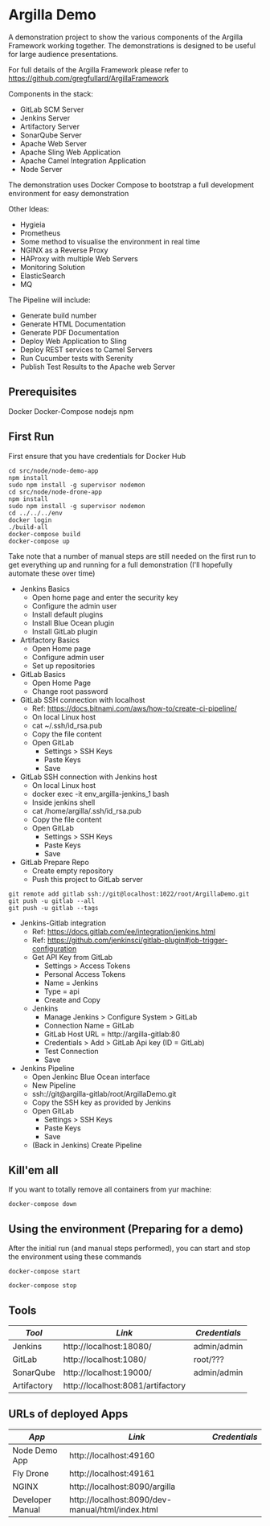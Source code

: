 # Argilla Demo
A demonstration project to show the various components of the Argilla Framework working together.
The demonstrations is designed to be useful for large audience presentations.

For full details of the Argilla Framework please refer to https://github.com/gregfullard/ArgillaFramework

Components in the stack:
* GitLab SCM Server
* Jenkins Server
* Artifactory Server
* SonarQube Server
* Apache Web Server
* Apache Sling Web Application
* Apache Camel Integration Application
* Node Server

The demonstration uses Docker Compose to bootstrap a full development environment for easy demonstration

Other Ideas:
* Hygieia
* Prometheus
* Some method to visualise the environment in real time
* NGINX as a Reverse Proxy
* HAProxy with multiple Web Servers
* Monitoring Solution
* ElasticSearch
* MQ

The Pipeline will include:
* Generate build number
* Generate HTML Documentation
* Generate PDF Documentation
* Deploy Web Application to Sling
* Deploy REST services to Camel Servers
* Run Cucumber tests with Serenity
* Publish Test Results to the Apache web Server

## Prerequisites
Docker
Docker-Compose
nodejs
npm

## First Run
First ensure that you have credentials for Docker Hub

```
cd src/node/node-demo-app
npm install
sudo npm install -g supervisor nodemon
cd src/node/node-drone-app
npm install
sudo npm install -g supervisor nodemon
cd ../../../env
docker login
./build-all
docker-compose build
docker-compose up
```

Take note that a number of manual steps are still needed on the first run to get everything
up and running for a full demonstration (I'll hopefully automate these over time)

* Jenkins Basics
     * Open home page and enter the security key
     * Configure the admin user
     * Install default plugins
     * Install Blue Ocean plugin
     * Install GitLab plugin
* Artifactory Basics
     * Open Home page
     * Configure admin user
     * Set up repositories
* GitLab Basics
     * Open Home Page
     * Change root password
* GitLab SSH connection with localhost
     * Ref: https://docs.bitnami.com/aws/how-to/create-ci-pipeline/
     * On local Linux host
     * cat ~/.ssh/id_rsa.pub
     * Copy the file content
     * Open GitLab
         * Settings > SSH Keys
         * Paste Keys
         * Save
* GitLab SSH connection with Jenkins host
     * On local Linux host
     * docker exec -it env_argilla-jenkins_1 bash
     * Inside jenkins shell
     * cat /home/argilla/.ssh/id_rsa.pub
     * Copy the file content
     * Open GitLab
         * Settings > SSH Keys
         * Paste Keys
         * Save     
* GitLab Prepare Repo
     * Create empty repository
     * Push this project to GitLab server

```
git remote add gitlab ssh://git@localhost:1022/root/ArgillaDemo.git
git push -u gitlab --all
git push -u gitlab --tags
```

* Jenkins-Gitlab integration
     * Ref: https://docs.gitlab.com/ee/integration/jenkins.html
     * Ref: https://github.com/jenkinsci/gitlab-plugin#job-trigger-configuration
     * Get API Key from GitLab
         * Settings > Access Tokens
         * Personal Access Tokens
         * Name = Jenkins
         * Type = api
         * Create and Copy
     * Jenkins
         * Manage Jenkins > Configure System > GitLab
         * Connection Name = GitLab
         * GitLab Host URL = http://argilla-gitlab:80
         * Credentials > Add > GitLab Api key (ID = GitLab)
         * Test Connection
         * Save
* Jenkins Pipeline
     * Open Jenkinc Blue Ocean interface
     * New Pipeline
     * ssh://git@argilla-gitlab/root/ArgillaDemo.git
     * Copy the SSH key as provided by Jenkins
     * Open GitLab
         * Settings > SSH Keys
         * Paste Keys
         * Save
     * (Back in Jenkins) Create Pipeline

## Kill'em all
If you want to totally remove all containers from yur machine:

```
docker-compose down
```

## Using the environment (Preparing for a demo)
After the initial run (and manual steps performed), you can start and stop the environment using these commands

```
docker-compose start
```

```
docker-compose stop
```

## Tools
| *Tool*           | *Link*                                                | *Credentials*         |
| ---------------- | ----------------------------------------------------- | --------------------- |
| Jenkins          | http://localhost:18080/                               | admin/admin           |
| GitLab           | http://localhost:1080/                                | root/???              |
| SonarQube        | http://localhost:19000/                               | admin/admin           |
| Artifactory      | http://localhost:8081/artifactory                     |                       |

## URLs of deployed Apps
| *App*            | *Link*                                                | *Credentials*         |
| ---------------- | ----------------------------------------------------- | --------------------- |
| Node Demo App    | http://localhost:49160                                |                       |
| Fly Drone        | http://localhost:49161                                |                       |
| NGINX            | http://localhost:8090/argilla                         |                       |
| Developer Manual | http://localhost:8090/dev-manual/html/index.html      |                       |



